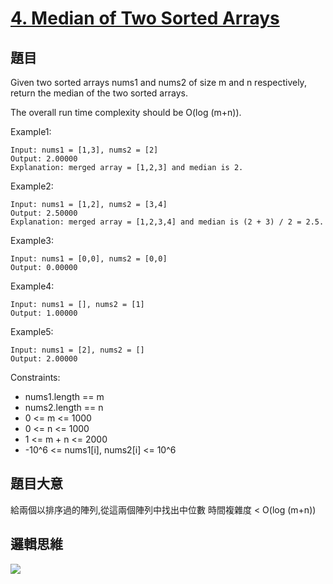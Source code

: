 # [4. Median of Two Sorted Arrays](https://leetcode.com/problems/median-of-two-sorted-arrays/)

## 題目
Given two sorted arrays nums1 and nums2 of size m and n respectively, return the median of the two sorted arrays.

The overall run time complexity should be O(log (m+n)).

Example1:
```
Input: nums1 = [1,3], nums2 = [2]
Output: 2.00000
Explanation: merged array = [1,2,3] and median is 2.
```

Example2:
```
Input: nums1 = [1,2], nums2 = [3,4]
Output: 2.50000
Explanation: merged array = [1,2,3,4] and median is (2 + 3) / 2 = 2.5.
```

Example3:
```
Input: nums1 = [0,0], nums2 = [0,0]
Output: 0.00000
```

Example4:
```
Input: nums1 = [], nums2 = [1]
Output: 1.00000
```

Example5:
```
Input: nums1 = [2], nums2 = []
Output: 2.00000
```

Constraints:
* nums1.length == m
* nums2.length == n
* 0 <= m <= 1000
* 0 <= n <= 1000
* 1 <= m + n <= 2000
* -10^6 <= nums1[i], nums2[i] <= 10^6

## 題目大意
給兩個以排序過的陣列,從這兩個陣列中找出中位數
時間複雜度 < O(log (m+n))

## 邏輯思維
![](https://scontent.xx.fbcdn.net/v/t1.15752-0/s206x206/210645383_836091150669381_1524726745091486022_n.jpg?_nc_cat=101&ccb=1-3&_nc_sid=aee45a&_nc_ohc=xkAd5xFjrVkAX9efiZc&_nc_ad=z-m&_nc_cid=0&_nc_ht=scontent.xx&oh=38509d45bfd3ba46cf962e0b624f0ace&oe=60FA47A9)